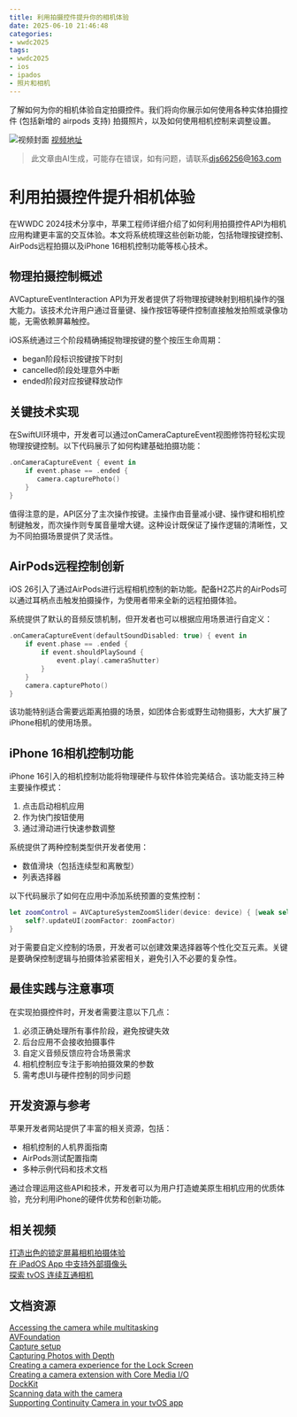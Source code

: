 ```yaml
---
title: 利用拍摄控件提升你的相机体验
date: 2025-06-10 21:46:48
categories:
- wwdc2025
tags:
- wwdc2025
- ios
- ipados
- 照片和相机
---
```

了解如何为你的相机体验自定拍摄控件。我们将向你展示如何使用各种实体拍摄控件 (包括新增的 airpods 支持) 拍摄照片，以及如何使用相机控制来调整设置。
<!--more-->

![视频封面](https://devimages-cdn.apple.com/wwdc-services/images/3055294D-836B-4513-B7B0-0BC5666246B0/10051/10051_wide_250x141_2x.jpg)
[视频地址](https://developer.apple.com/cn/videos/play/wwdc2025/253/)
> 此文章由AI生成，可能存在错误，如有问题，请联系[djs66256@163.com](djs66256@163.com)

# 利用拍摄控件提升相机体验

在WWDC 2024技术分享中，苹果工程师详细介绍了如何利用拍摄控件API为相机应用构建更丰富的交互体验。本文将系统梳理这些创新功能，包括物理按键控制、AirPods远程拍摄以及iPhone 16相机控制功能等核心技术。

## 物理拍摄控制概述

AVCaptureEventInteraction API为开发者提供了将物理按键映射到相机操作的强大能力。该技术允许用户通过音量键、操作按钮等硬件控制直接触发拍照或录像功能，无需依赖屏幕触控。

iOS系统通过三个阶段精确捕捉物理按键的整个按压生命周期：
- began阶段标识按键按下时刻
- cancelled阶段处理意外中断
- ended阶段对应按键释放动作

## 关键技术实现

在SwiftUI环境中，开发者可以通过onCameraCaptureEvent视图修饰符轻松实现物理按键控制。以下代码展示了如何构建基础拍摄功能：

```swift
.onCameraCaptureEvent { event in
    if event.phase == .ended {
       camera.capturePhoto()
    }
}
```

值得注意的是，API区分了主次操作按键。主操作由音量减小键、操作键和相机控制键触发，而次操作则专属音量增大键。这种设计既保证了操作逻辑的清晰性，又为不同拍摄场景提供了灵活性。

## AirPods远程控制创新

iOS 26引入了通过AirPods进行远程相机控制的新功能。配备H2芯片的AirPods可以通过耳柄点击触发拍摄操作，为使用者带来全新的远程拍摄体验。

系统提供了默认的音频反馈机制，但开发者也可以根据应用场景进行自定义：

```swift
.onCameraCaptureEvent(defaultSoundDisabled: true) { event in
    if event.phase == .ended {
        if event.shouldPlaySound {
            event.play(.cameraShutter)
        }
    }
    camera.capturePhoto()
}
```

该功能特别适合需要远距离拍摄的场景，如团体合影或野生动物摄影，大大扩展了iPhone相机的使用场景。

## iPhone 16相机控制功能

iPhone 16引入的相机控制功能将物理硬件与软件体验完美结合。该功能支持三种主要操作模式：
1. 点击启动相机应用
2. 作为快门按钮使用
3. 通过滑动进行快速参数调整

系统提供了两种控制类型供开发者使用：
- 数值滑块（包括连续型和离散型）
- 列表选择器

以下代码展示了如何在应用中添加系统预置的变焦控制：

```swift
let zoomControl = AVCaptureSystemZoomSlider(device: device) { [weak self] zoomFactor in
    self?.updateUI(zoomFactor: zoomFactor)
}
```

对于需要自定义控制的场景，开发者可以创建效果选择器等个性化交互元素。关键是要确保控制逻辑与拍摄体验紧密相关，避免引入不必要的复杂性。

## 最佳实践与注意事项

在实现拍摄控件时，开发者需要注意以下几点：
1. 必须正确处理所有事件阶段，避免按键失效
2. 后台应用不会接收拍摄事件
3. 自定义音频反馈应符合场景需求
4. 相机控制应专注于影响拍摄效果的参数
5. 需考虑UI与硬件控制的同步问题

## 开发资源与参考

苹果开发者网站提供了丰富的相关资源，包括：
- 相机控制的人机界面指南
- AirPods测试配置指南
- 多种示例代码和技术文档

通过合理运用这些API和技术，开发者可以为用户打造媲美原生相机应用的优质体验，充分利用iPhone的硬件优势和创新功能。

## 相关视频

[打造出色的锁定屏幕相机拍摄体验](https://developer.apple.com/videos/play/wwdc2024/10204)  
[在 iPadOS App 中支持外部摄像头](https://developer.apple.com/videos/play/wwdc2023/10106)  
[探索 tvOS 连续互通相机](https://developer.apple.com/videos/play/wwdc2023/10256)  

## 文档资源

[Accessing the camera while multitasking](https://developer.apple.com/documentation/avkit/accessing_the_camera_while_multitasking)  
[AVFoundation](https://developer.apple.com/documentation/AVFoundation)  
[Capture setup](https://developer.apple.com/documentation/AVFoundation/capture-setup)  
[Capturing Photos with Depth](https://developer.apple.com/documentation/AVFoundation/capturing-photos-with-depth)  
[Creating a camera experience for the Lock Screen](https://developer.apple.com/documentation/LockedCameraCapture/Creating-a-camera-experience-for-the-Lock-Screen)  
[Creating a camera extension with Core Media I/O](https://developer.apple.com/documentation/coremediaio/creating_a_camera_extension_with_core_media_i_o)  
[DockKit](https://developer.apple.com/documentation/DockKit)  
[Scanning data with the camera](https://developer.apple.com/documentation/VisionKit/scanning-data-with-the-camera)  
[Supporting Continuity Camera in your tvOS app](https://developer.apple.com/documentation/AVKit/supporting-continuity-camera-in-your-tvos-app)
